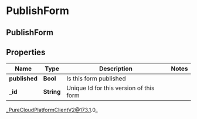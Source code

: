# PublishForm

## PublishForm

## Properties

|Name | Type | Description | Notes|
|------------ | ------------- | ------------- | -------------|
| **published** | **Bool** | Is this form published | |
| **_id** | **String** | Unique Id for this version of this form | |



_PureCloudPlatformClientV2@173.1.0_
